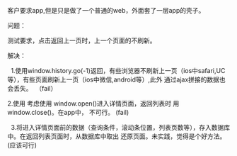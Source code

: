客户要求app,但是只是做了一个普通的web，外面套了一层app的壳子。  

问题： 

   测试要求，点击返回上一页时，上一个页面的不刷新。  

解决：  

   1.使用window.history.go(-1)返回，有些浏览器不刷新上一页（ios中safari,UC等），有些页面刷新上一页（ios中微信,android等）,此外 通过ajax拼接的数据也会丢失。  （fail）

   2.使用 考虑使用 window.open()进入详情页面，返回列表时 用 window.close()。在app中， 不可行。  (fail)
     
   3.将进入详情页面前的数据（查询条件，滚动条位置，列表页数等），存入数据库中。在返回列表页面时，从数据库中取出 还原页面。未实践，觉得是个好方法。(应该可行)
